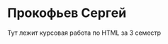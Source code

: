 Прокофьев Сергeй	
==============================================	

Тут лежит курсовая работа по HTML за 3 семестр
